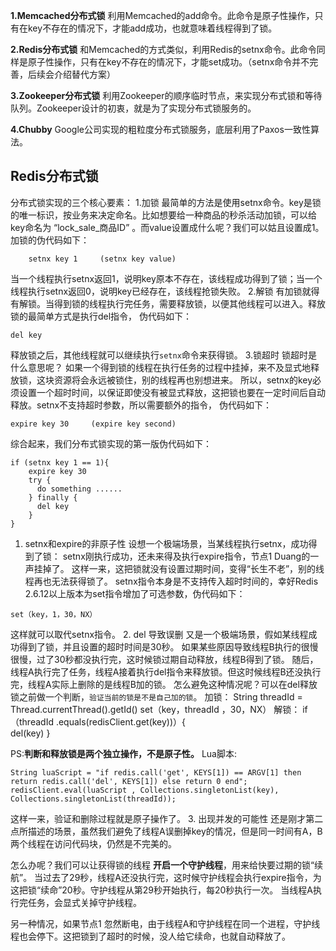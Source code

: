 **1.Memcached分布式锁**
    利用Memcached的add命令。此命令是原子性操作，只有在key不存在的情况下，才能add成功，也就意味着线程得到了锁。

**2.Redis分布式锁**
    和Memcached的方式类似，利用Redis的setnx命令。此命令同样是原子性操作，只有在key不存在的情况下，才能set成功。（setnx命令并不完善，后续会介绍替代方案）

**3.Zookeeper分布式锁**
    利用Zookeeper的顺序临时节点，来实现分布式锁和等待队列。Zookeeper设计的初衷，就是为了实现分布式锁服务的。

**4.Chubby**
    Google公司实现的粗粒度分布式锁服务，底层利用了Paxos一致性算法。

## Redis分布式锁
分布式锁实现的三个核心要素：
1.加锁
最简单的方法是使用setnx命令。key是锁的唯一标识，按业务来决定命名。比如想要给一种商品的秒杀活动加锁，可以给key命名为 “lock_sale_商品ID” 。而value设置成什么呢？我们可以姑且设置成1。
加锁的伪代码如下：
```
    setnx key 1     (setnx key value)
```
当一个线程执行setnx返回1，说明key原本不存在，该线程成功得到了锁；当一个线程执行setnx返回0，说明key已经存在，该线程抢锁失败。
2.解锁
有加锁就得有解锁。当得到锁的线程执行完任务，需要释放锁，以便其他线程可以进入。释放锁的最简单方式是执行del指令，
伪代码如下：
```
del key
```
释放锁之后，其他线程就可以继续执行`setnx`命令来获得锁。
3.锁超时
锁超时是什么意思呢？
如果一个得到锁的线程在执行任务的过程中挂掉，来不及显式地释放锁，这块资源将会永远被锁住，别的线程再也别想进来。
所以，setnx的key必须设置一个超时时间，以保证即使没有被显式释放，这把锁也要在一定时间后自动释放。setnx不支持超时参数，所以需要额外的指令，
伪代码如下：
```
expire key 30     (expire key second)
```
综合起来，我们分布式锁实现的第一版伪代码如下：
```
if (setnx key 1 == 1){
    expire key 30
    try {        
      do something ......    
    } finally {
      del key
    }
}
```

1. setnx和expire的非原子性
设想一个极端场景，当某线程执行setnx，成功得到了锁：
setnx刚执行成功，还未来得及执行expire指令，节点1 Duang的一声挂掉了。
这样一来，这把锁就没有设置过期时间，变得“长生不老”，别的线程再也无法获得锁了。
setnx指令本身是不支持传入超时时间的，幸好Redis 2.6.12以上版本为set指令增加了可选参数，伪代码如下：
```
set（key，1，30，NX）
```
这样就可以取代setnx指令。
2. del 导致误删
又是一个极端场景，假如某线程成功得到了锁，并且设置的超时时间是30秒。
如果某些原因导致线程B执行的很慢很慢，过了30秒都没执行完，这时候锁过期自动释放，线程B得到了锁。
随后，线程A执行完了任务，线程A接着执行del指令来释放锁。但这时候线程B还没执行完，线程A实际上删除的是线程B加的锁。
怎么避免这种情况呢？可以在del释放锁之前做一个判断，``验证当前的锁是不是自己加的锁``。
加锁：
String threadId = Thread.currentThread().getId()
set（key，threadId ，30，NX）
解锁：
if（threadId .equals(redisClient.get(key))）{    
  del(key)
}

PS:**判断和释放锁是两个独立操作，不是原子性。**
Lua脚本:
```
String luaScript = "if redis.call('get', KEYS[1]) == ARGV[1] then return redis.call('del', KEYS[1]) else return 0 end";
redisClient.eval(luaScript , Collections.singletonList(key), Collections.singletonList(threadId));
```
这样一来，验证和删除过程就是原子操作了。
3. 出现并发的可能性
还是刚才第二点所描述的场景，虽然我们避免了线程A误删掉key的情况，但是同一时间有A，B两个线程在访问代码块，仍然是不完美的。

怎么办呢？我们可以让获得锁的线程 **开启一个守护线程**，用来给快要过期的锁“续航”。
当过去了29秒，线程A还没执行完，这时候守护线程会执行expire指令，为这把锁“续命”20秒。守护线程从第29秒开始执行，每20秒执行一次。
当线程A执行完任务，会显式关掉守护线程。

另一种情况，如果节点1 忽然断电，由于线程A和守护线程在同一个进程，守护线程也会停下。这把锁到了超时的时候，没人给它续命，也就自动释放了。
